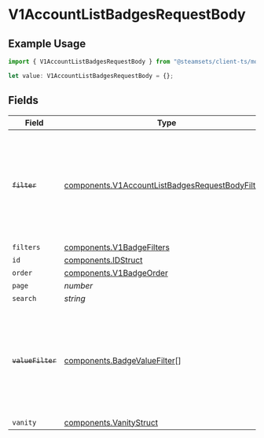 # V1AccountListBadgesRequestBody

## Example Usage

```typescript
import { V1AccountListBadgesRequestBody } from "@steamsets/client-ts/models/components";

let value: V1AccountListBadgesRequestBody = {};
```

## Fields

| Field                                                                                                                   | Type                                                                                                                    | Required                                                                                                                | Description                                                                                                             |
| ----------------------------------------------------------------------------------------------------------------------- | ----------------------------------------------------------------------------------------------------------------------- | ----------------------------------------------------------------------------------------------------------------------- | ----------------------------------------------------------------------------------------------------------------------- |
| ~~`filter`~~                                                                                                            | [components.V1AccountListBadgesRequestBodyFilter](../../models/components/v1accountlistbadgesrequestbodyfilter.md)[]    | :heavy_minus_sign:                                                                                                      | : warning: ** DEPRECATED **: This will be removed in a future release, please migrate away from it as soon as possible. |
| `filters`                                                                                                               | [components.V1BadgeFilters](../../models/components/v1badgefilters.md)                                                  | :heavy_minus_sign:                                                                                                      | N/A                                                                                                                     |
| `id`                                                                                                                    | [components.IDStruct](../../models/components/idstruct.md)                                                              | :heavy_minus_sign:                                                                                                      | N/A                                                                                                                     |
| `order`                                                                                                                 | [components.V1BadgeOrder](../../models/components/v1badgeorder.md)                                                      | :heavy_minus_sign:                                                                                                      | N/A                                                                                                                     |
| `page`                                                                                                                  | *number*                                                                                                                | :heavy_minus_sign:                                                                                                      | N/A                                                                                                                     |
| `search`                                                                                                                | *string*                                                                                                                | :heavy_minus_sign:                                                                                                      | N/A                                                                                                                     |
| ~~`valueFilter`~~                                                                                                       | [components.BadgeValueFilter](../../models/components/badgevaluefilter.md)[]                                            | :heavy_minus_sign:                                                                                                      | : warning: ** DEPRECATED **: This will be removed in a future release, please migrate away from it as soon as possible. |
| `vanity`                                                                                                                | [components.VanityStruct](../../models/components/vanitystruct.md)                                                      | :heavy_minus_sign:                                                                                                      | N/A                                                                                                                     |